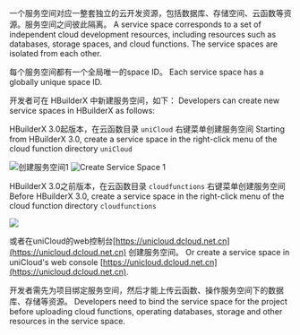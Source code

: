 一个服务空间对应一整套独立的云开发资源，包括数据库、存储空间、云函数等资源。服务空间之间彼此隔离。
A service space corresponds to a set of independent cloud development resources, including resources such as databases, storage spaces, and cloud functions. The service spaces are isolated from each other.

每个服务空间都有一个全局唯一的space ID。
Each service space has a globally unique space ID.

开发者可在 HBuilderX 中新建服务空间，如下：
Developers can create new service spaces in HBuilderX as follows:

HBuilderX 3.0起版本，在云函数目录 `uniCloud` 右键菜单创建服务空间
Starting from HBuilderX 3.0, create a service space in the right-click menu of the cloud function directory `uniCloud`

![创建服务空间1](https://bjetxgzv.cdn.bspapp.com/VKCEYUGU-dc-site/b16f9740-4c05-11eb-8a36-ebb87efcf8c0.jpg)
![Create Service Space 1](https://bjetxgzv.cdn.bspapp.com/VKCEYUGU-dc-site/b16f9740-4c05-11eb-8a36-ebb87efcf8c0.jpg)

HBuilderX 3.0之前版本，在云函数目录 `cloudfunctions` 右键菜单创建服务空间
Before HBuilderX 3.0, create a service space in the right-click menu of the cloud function directory `cloudfunctions`

![](https://img.cdn.aliyun.dcloud.net.cn/uni-app/uniCloud/unicloud-01.png)


或者在uniCloud的web控制台[https://unicloud.dcloud.net.cn](https://unicloud.dcloud.net.cn) 创建服务空间。
Or create a service space in uniCloud's web console [https://unicloud.dcloud.net.cn](https://unicloud.dcloud.net.cn).

开发者需先为项目绑定服务空间，然后才能上传云函数、操作服务空间下的数据库、存储等资源。
Developers need to bind the service space for the project before uploading cloud functions, operating databases, storage and other resources in the service space.